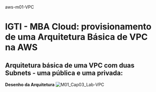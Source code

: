 aws-m01-VPC
# IGTI - MBA Cloud: provisionamento de uma Arquitetura Básica de VPC na AWS

## Arquitetura básica de uma VPC com duas Subnets - uma pública e uma privada:

**Desenho da Arquitetura**
![M01_Cap03_Lab-VPC](https://user-images.githubusercontent.com/101406714/167273131-149eabc4-9cee-4124-9349-e735bb8be6b8.png)
